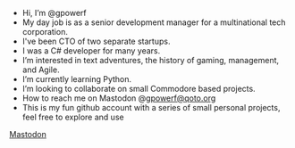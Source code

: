 - Hi, I’m @gpowerf
- My day job is as a senior development manager for a multinational tech corporation.
- I've been CTO of two separate startups.
- I was a C# developer for many years.
- I’m interested in text adventures, the history of gaming, management, and Agile. 
- I’m currently learning Python. 
- I’m looking to collaborate on small Commodore based projects.
- How to reach me on Mastodon @gpowerf@qoto.org
- This is my fun github account with a series of small personal projects, feel free to explore and use

<!---
gpowerf/gpowerf is a ✨ special ✨ repository because its `README.md` (this file) appears on your GitHub profile.
You can click the Preview link to take a look at your changes.
--->
<a rel="me" href="https://qoto.org/@gpowerf">Mastodon</a>
